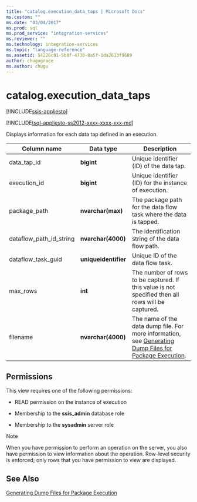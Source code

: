 ```yaml
---
title: "catalog.execution_data_taps | Microsoft Docs"
ms.custom: ""
ms.date: "03/04/2017"
ms.prod: sql
ms.prod_service: "integration-services"
ms.reviewer: ""
ms.technology: integration-services
ms.topic: "language-reference"
ms.assetid: 54226c01-5b8f-4730-8a5f-1da2613f9689
author: chugugrace
ms.author: chugu
---
```

# catalog.execution_data_taps 

[!INCLUDE[ssis-appliesto](../../includes/ssis-appliesto-ssvrpluslinux-asdb-asdw-xxx.md)]


[!INCLUDE[tsql-appliesto-ss2012-xxxx-xxxx-xxx-md](../../includes/tsql-appliesto-ss2012-xxxx-xxxx-xxx-md.md)]

  Displays information for each data tap defined in an execution.  
  
|Column name|Data type|Description|  
|-----------------|---------------|-----------------|  
|data_tap_id|**bigint**|Unique identifier (ID) of the data tap.|  
|execution_id|**bigint**|Unique identifier (ID) for the instance of execution.|  
|package_path|**nvarchar(max)**|The package path for the data flow task where the data is tapped.|  
|dataflow_path_id_string|**nvarchar(4000)**|The identification string of the data flow path.|  
|dataflow_task_guid|**uniqueidentifier**|Unique ID of the data flow task.|  
|max_rows|**int**|The number of rows to be captured. If this value is not specified then all rows will be captured.|  
|filename|**nvarchar(4000)**|The name of the data dump file. For more information, see [Generating Dump Files for Package Execution](../../integration-services/troubleshooting/generating-dump-files-for-package-execution.md).|  
  
## Permissions  
 This view requires one of the following permissions:  
  
-   READ permission on the instance of execution  
  
-   Membership to the **ssis_admin** database role  
  
-   Membership to the **sysadmin** server role  
  
> [!NOTE]  
>  When you have permission to perform an operation on the server, you also have permission to view information about the operation. Row-level security is enforced; only rows that you have permission to view are displayed.  
  
## See Also  
 [Generating Dump Files for Package Execution](../../integration-services/troubleshooting/generating-dump-files-for-package-execution.md)  
  
  
